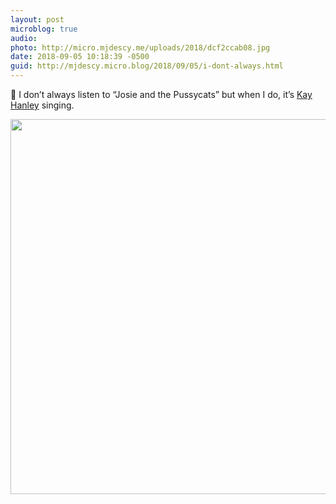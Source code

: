 ```yaml
---
layout: post
microblog: true
audio: 
photo: http://micro.mjdescy.me/uploads/2018/dcf2ccab08.jpg
date: 2018-09-05 10:18:39 -0500
guid: http://mjdescy.micro.blog/2018/09/05/i-dont-always.html
---
```

🎵 I don’t always listen to “Josie and the Pussycats” but when I do, it’s [Kay Hanley](https://en.m.wikipedia.org/wiki/Kay_Hanley) singing.

<img src="http://micro.mjdescy.me/uploads/2018/dcf2ccab08.jpg" width="600" height="600" />
